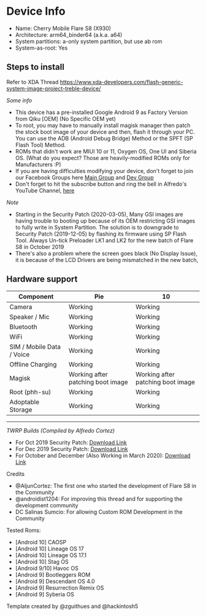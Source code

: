 # Device Info

- Name: Cherry Mobile Flare S8 (X930)  
- Architecture: arm64_binder64 (a.k.a. a64)
- System partitions: a-only system partition, but use ab rom
- System-as-root: Yes

## Steps to install
Refer to XDA Thread
https://www.xda-developers.com/flash-generic-system-image-project-treble-device/

*Some info*

- This device has a pre-installed Google Android 9 as Factory Version from Qiku [OEM] (No Specific OEM yet)
- To root, you may have to manually install magisk manager then patch the stock boot image of your device and then, flash it through your PC. You can use the ADB (Android Debug Bridge) Method or the SPFT (SP Flash Tool) Method.
- ROMs that didn't work are MIUI 10 or 11, Oxygen OS, One UI and Siberia OS. (What do you expect? Those are heavily-modified ROMs only for Manufacturers :P)
- If you are having difficulties modifying your device, don't forget to join our Facebook Groups here [Main Group](https://www.facebook.com/groups/746336425785682) and [Dev Group](https://www.facebook.com/groups/468424323767473)
- Don't forget to hit the subscribe button and ring the bell in Alfredo's YouTube Channel, [here](https://www.youtube.com/channel/UCzpW0hWPTSkPzqzVgZ-5bjg)

*Note*

- Starting in the Security Patch (2020-03-05), Many GSI images are having trouble to booting up because of its OEM restricting GSI images to fully write in System Partition. The solution is to downgrade to Security Patch (2019-12-05) by flashing its firmware using SP Flash Tool. Always Un-tick Preloader LK1 and LK2 for the new batch of Flare S8 in October 2019
- There's also a problem where the screen goes black (No Display Issue), it is because of the LCD Drivers are being mismatched in the new batch,

## Hardware support

| Component                 |      Pie                             |              10                |
|---------------------------|--------------------------------------|--------------------------------|
| Camera                    | Working                              | Working                        |
| Speaker / Mic             | Working                              | Working                       |
| Bluetooth                 | Working                              | Working                       |
| WiFi                      | Working                              | Working                       |
| SIM / Mobile Data / Voice | Working                              | Working                       |
| Offline Charging          | Working                              | Working                       |
| Magisk                    | Working after patching boot image | Working after patching boot image |
| Root (phh-su) | Working | Working |
| Adoptable Storage         | Working                              | Working                       |
---

*TWRP Builds (Compiled by Alfredo Cortez)*

- For Oct 2019 Security Patch: [Download Link](https://drive.google.com/file/d/1-05l9vfdq-jcn3CqjeNOkOyAqnBEJyvU/view?usp=drivesdk)
- For Dec 2019 Security Patch: [Download Link](https://drive.google.com/file/d/1-xmMRWiHw_PsFFX0g5z6eGTozuEE44RH/view?usp=drivesdk)
- For October and December (Also Working in March 2020): [Download Link](https://drive.google.com/file/d/1-8OxY5HaOECEVhJSpvXMZD9AFyLvxsWO/view?usp=drivesdk)

Credits 
- @AljunCortez: The first one who started the development of Flare S8 in the Community
- @androidist1204: For improving this thread and for supporting the development community
- DC Salinas Sumcio: For allowing Custom ROM Development in the Community
  
Tested Roms:
- [Android 10] CAOSP
- [Android 10] Lineage OS 17
- [Android 10] Lineage OS 17.1
- [Android 10] Stag OS
- [Android 9/10] Havoc OS
- [Android 9] Bootleggers ROM
- [Android 9] Descendant OS 4.0
- [Android 9] Resurrection Remix OS
- [Android 9] Syberia OS
        
Template created by @zguithues and @hackintosh5